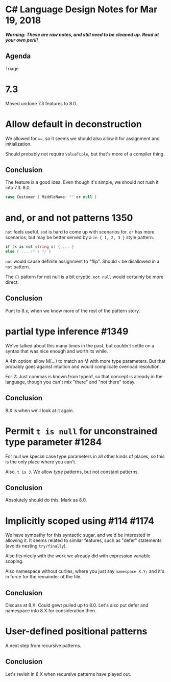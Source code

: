 ﻿# C# Language Design Notes for Mar 19, 2018

***Warning: These are raw notes, and still need to be cleaned up. Read at your own peril!***

## Agenda

Triage

# 7.3 

Moved undone 7.3 features to 8.0.

# Allow default in deconstruction

We allowed for `==`, so it seems we should also allow it for assignment and initialization.

Should probably not require `ValueTuple`, but that's more of a compiler thing.


## Conclusion

The feature is a good idea. Even though it's simple, we should not rush it into 7.3. 8.0.

``` c#
case Customer { MiddleName: "" or null }
```

# and, or and not patterns 1350
`not` feels useful. `and` is hard to come up with scenarios for. `or` has more scenarios, but may be better served by a `in { 1, 2, 3 }` style pattern.

``` c#
if (x is not string s) { ... }
else { ... /* s */ }
```

`not` would cause definite assignment to "flip". Should `s` be disallowed in a `not` pattern. 

The `{}` pattern for not null is a bit cryptic. `not null` would certainly be more direct.

## Conclusion

Punt to 8.x, when we know more of the rest of the pattern story.


# partial type inference #1349

We've talked about this many times in the past, but couldn't settle on a syntax that was nice enough and worth its while.

A 4th option: allow M<string>(...) to match an M with more type parameters. But that probably goes against intuition and would complicate overload resolution.

For 2: Just commas is known from typeof, so that concept is already in the language, though you can't mix "there" and "not there" today.

## Conclusion

8.X is when we'll look at it again.


# Permit `t is null` for unconstrained type parameter #1284

For null we special case type parameters in all other kinds of places, so this is the only place where you can't.

Also, `t is 3`. We allow *type* patterns, but not constant patterns.

## Conclusion

Absolutely should do this. Mark as 8.0.


# Implicitly scoped using #114 #1174

We have sympathy for this syntactic sugar, and we'd be interested in allowing it. It seems related to similar features, such as "defer" statements (avoids nesting `try/finally`). 

Also fits nicely with the work we already did with expression variable scoping.

Also namespace without curlies, where you just say `namespace X.Y;` and it's in force for the remainder of the file.

## Conclusion

Discuss at 8.X. Could gewt pulled up to 8.0.
Let's also put defer and namespace into 8.X for consideration then.

# User-defined positional patterns

A next step from recursive patterns.

## Conclusion

Let's revisit in 8.X when recursive patterns have played out.





